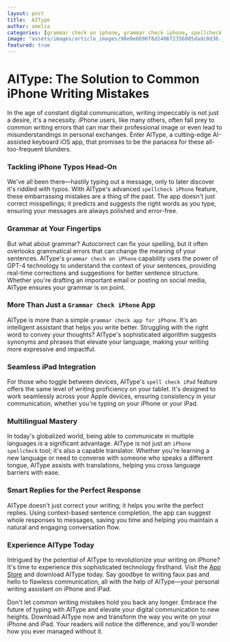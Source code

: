 ```yaml
---
layout: post
title:  AIType
author: amelia
categories: [grammar check on iphone, grammar check iphone, spellcheck iphone, iphone spellcheck, grammar check app for iphone, spell check ipad, spell check iphone]
image: "assets/images/article_images/98e0e6696f8d2406f2356085dadc0d36.jpg"
featured: true
---
```


# AIType: The Solution to Common iPhone Writing Mistakes

In the age of constant digital communication, writing impeccably is not just a desire, it's a necessity. iPhone users, like many others, often fall prey to common writing errors that can mar their professional image or even lead to misunderstandings in personal exchanges. Enter AIType, a cutting-edge AI-assisted keyboard iOS app, that promises to be the panacea for these all-too-frequent blunders.

### Tackling iPhone Typos Head-On

We've all been there—hastily typing out a message, only to later discover it's riddled with typos. With AIType's advanced `spellcheck iPhone` feature, these embarrassing mistakes are a thing of the past. The app doesn't just correct misspellings; it predicts and suggests the right words as you type, ensuring your messages are always polished and error-free.

### Grammar at Your Fingertips

But what about grammar? Autocorrect can fix your spelling, but it often overlooks grammatical errors that can change the meaning of your sentences. AIType's `grammar check on iPhone` capability uses the power of GPT-4 technology to understand the context of your sentences, providing real-time corrections and suggestions for better sentence structure. Whether you're drafting an important email or posting on social media, AIType ensures your grammar is on point.

### More Than Just a `Grammar Check iPhone` App

AIType is more than a simple `grammar check app for iPhone`. It's an intelligent assistant that helps you write better. Struggling with the right word to convey your thoughts? AIType's sophisticated algorithm suggests synonyms and phrases that elevate your language, making your writing more expressive and impactful.

### Seamless iPad Integration

For those who toggle between devices, AIType's `spell check iPad` feature offers the same level of writing proficiency on your tablet. It's designed to work seamlessly across your Apple devices, ensuring consistency in your communication, whether you're typing on your iPhone or your iPad.

### Multilingual Mastery

In today's globalized world, being able to communicate in multiple languages is a significant advantage. AIType is not just an `iPhone spellcheck` tool; it's also a capable translator. Whether you're learning a new language or need to converse with someone who speaks a different tongue, AIType assists with translations, helping you cross language barriers with ease.

### Smart Replies for the Perfect Response

AIType doesn't just correct your writing; it helps you write the perfect replies. Using context-based sentence completion, the app can suggest whole responses to messages, saving you time and helping you maintain a natural and engaging conversation flow.

### Experience AIType Today

Intrigued by the potential of AIType to revolutionize your writing on iPhone? It's time to experience this sophisticated technology firsthand. Visit the [App Store](https://apps.apple.com/us/app/aitype-grammar-check-keyboard/id6469163944) and download AIType today. Say goodbye to writing faux pas and hello to flawless communication, all with the help of AIType—your personal writing assistant on iPhone and iPad.

Don't let common writing mistakes hold you back any longer. Embrace the future of typing with AIType and elevate your digital communication to new heights. Download AIType now and transform the way you write on your iPhone and iPad. Your readers will notice the difference, and you'll wonder how you ever managed without it.